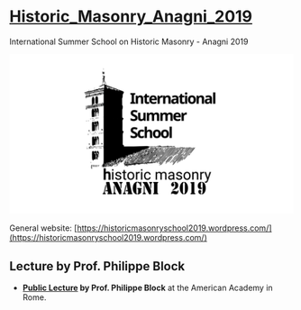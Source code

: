# [Historic_Masonry_Anagni_2019](http://www.block.arch.ethz.ch/brg/teaching/historic-masonry-summer-school-anagni-2019)
International Summer School on Historic Masonry - Anagni 2019

![img](Tools/masonry_structures_school_2019_anagni-logo-e1547807560485_1550829849_1920x1080.png)

General website: [https://historicmasonryschool2019.wordpress.com/](https://historicmasonryschool2019.wordpress.com/)

## Lecture by Prof. Philippe Block

* **[Public Lecture](https://www.dropbox.com/s/6sq1ypvg06iaabq/20190110_Tongji_PBlock.pdf?dl=0) by Prof. Philippe Block** at the American Academy in Rome.
